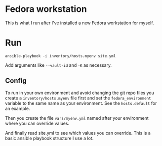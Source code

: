 # Fedora workstation

This is what I run after I've installed a new Fedora workstation for myself.

# Run

    ansible-playbook -i inventory/hosts.myenv site.yml

Add arguments like ``--vault-id`` and ``-K`` as necessary.

## Config

To run in your own environment and avoid changing the git repo files you create a ``inventory/hosts.myenv`` file first and set the ``fedora_environment`` variable to the same name as your environment. See the ``hosts.default`` for an example.

Then you create the file ``vars/myenv.yml`` named after your environment where you can override values.

And finally read site.yml to see which values you can override. This is a basic ansible playbook structure I use a lot.
